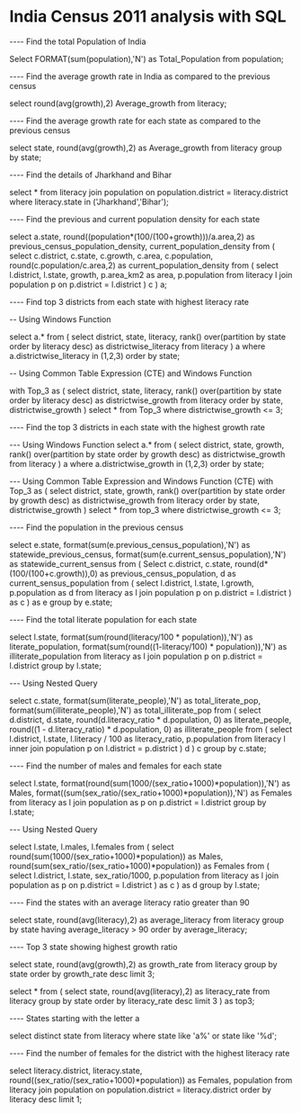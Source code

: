 # India Census 2011 analysis with SQL

---- Find the total Population of India

Select FORMAT(sum(population),'N') as Total_Population from population;


---- Find the average growth rate in India as compared to the previous census

select round(avg(growth),2) Average_growth from literacy;


---- Find the average growth rate for each state as compared to the previous census

select state, round(avg(growth),2) as Average_growth from literacy
group by state;


---- Find the details of Jharkhand and Bihar

select * from literacy
join population on population.district = literacy.district
where literacy.state in ('Jharkhand','Bihar');


---- Find the previous and current population density for each state

select a.state,
round((population*(100/(100+growth)))/a.area,2) as previous_census_population_density,
current_population_density 
from (
  select c.district, c.state, c.growth, c.area, c.population,
  round(c.population/c.area,2) as current_population_density 
  from (
    select l.district, l.state, growth, p.area_km2 as area, p.population
    from literacy l
    join population p on p.district = l.district
  ) c
) a;


---- Find top 3 districts from each state with highest literacy rate

-- Using Windows Function

select a.* from (
  select district, state, literacy,
  rank() over(partition by state order by literacy desc) as districtwise_literacy
  from literacy
) a
where a.districtwise_literacy in (1,2,3)
order by state;

-- Using Common Table Expression (CTE) and Windows Function

with Top_3 as (
  select district, state, literacy,
  rank() over(partition by state order by literacy desc) as districtwise_growth
  from literacy
  order by state, districtwise_growth
)
select * from Top_3
where districtwise_growth <= 3;

---- Find the top 3 districts in each state with the highest growth rate

--- Using Windows Function
select a.* from (
  select district, state, growth,
  rank() over(partition by state order by growth desc) as districtwise_growth
  from literacy
) a
where a.districtwise_growth in (1,2,3)
order by state;


--- Using Common Table Expression and Windows Function (CTE)
with Top_3 as (
  select district, state, growth,
  rank() over(partition by state order by growth desc) as districtwise_growth
  from literacy
  order by state, districtwise_growth
)
select * from top_3
where districtwise_growth <= 3;


---- Find the population in the previous census

select e.state,
format(sum(e.previous_census_population),'N') as statewide_previous_census,
format(sum(e.current_sensus_population),'N') as statewide_current_sensus
from (
  Select c.district, c.state, round(d*(100/(100+c.growth)),0) as previous_census_population,
  d as current_sensus_population
  from (
    select l.district, l.state, l.growth, p.population as d
    from literacy as l
    join population p on p.district = l.district
  ) as c
) as e
group by e.state;


---- Find the total literate population for each state

select l.state,
format(sum(round(literacy/100 * population)),'N') as literate_population,
format(sum(round((1-literacy/100) * population)),'N') as illiterate_population
from literacy as l
join population p on p.district = l.district
group by l.state;

--- Using Nested Query

select c.state,
format(sum(literate_people),'N') as total_literate_pop,
format(sum(illiterate_people),'N') as total_illiterate_pop
from (
  select d.district, d.state,
  round(d.literacy_ratio * d.population, 0) as literate_people,
  round((1 - d.literacy_ratio) * d.population, 0) as illiterate_people
  from (
    select l.district, l.state, l.literacy / 100 as literacy_ratio, p.population
    from literacy l
    inner join population p on l.district = p.district
  ) d
) c
group by c.state;


---- Find the number of males and females for each state

select l.state,
format(round(sum(1000/(sex_ratio+1000)*population)),'N') as Males,
format((sum(sex_ratio/(sex_ratio+1000)*population)),'N') as Females
from literacy as l
join population as p on p.district = l.district
group by l.state;

--- Using Nested Query

select l.state, l.males, l.females 
from (
  select round(sum(1000/(sex_ratio+1000)*population)) as Males,
  round(sum(sex_ratio/(sex_ratio+1000)*population)) as Females
  from (
    select l.district, l.state, sex_ratio/1000, p.population
    from literacy as l
    join population as p on p.district = l.district
  ) as c
) as d
group by l.state;


---- Find the states with an average literacy ratio greater than 90

select state, round(avg(literacy),2) as average_literacy
from literacy
group by state
having average_literacy > 90
order by average_literacy;


---- Top 3 state showing highest growth ratio

select state, round(avg(growth),2) as growth_rate
from literacy
group by state
order by growth_rate desc
limit 3;

select * from (
  select state, round(avg(literacy),2) as literacy_rate
  from literacy
  group by state
  order by literacy_rate desc
  limit 3
) as top3;


---- States starting with the letter a

select distinct state from literacy
where state like 'a%' or state like '%d';


---- Find the number of females for the district with the highest literacy rate

select literacy.district, literacy.state,
round((sex_ratio/(sex_ratio+1000)*population)) as Females,
population
from literacy
join population on population.district = literacy.district
order by literacy desc
limit 1;
